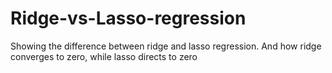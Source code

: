 # Ridge-vs-Lasso-regression
Showing the difference between ridge and lasso regression. And how ridge converges to zero, while lasso directs to zero
